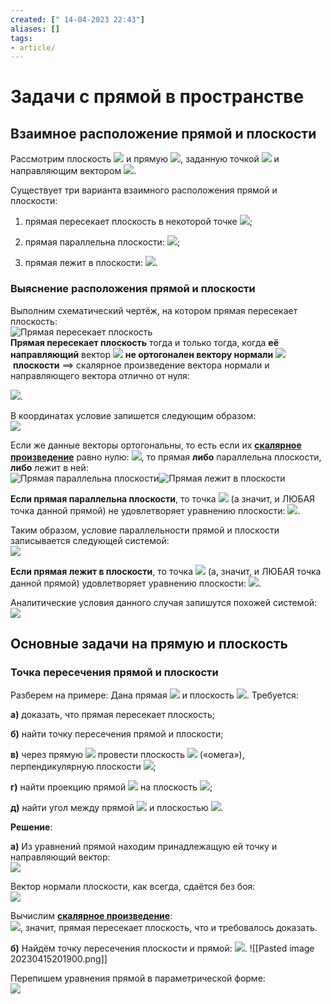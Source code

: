 ```yaml
---
created: [" 14-04-2023 22:43"]
aliases: []
tags:
- article/
---
```


# Задачи с прямой в пространстве

## Взаимное расположение прямой и плоскости
Рассмотрим плоскость ![](http://mathprofi.ru/d/zadachi_s_pryamoi_i_ploskostju_clip_image002.gif) и прямую ![](http://mathprofi.ru/d/zadachi_s_pryamoi_i_ploskostju_clip_image004.gif), заданную точкой ![](http://mathprofi.ru/d/zadachi_s_pryamoi_i_ploskostju_clip_image006.gif) и направляющим вектором ![](http://mathprofi.ru/d/zadachi_s_pryamoi_i_ploskostju_clip_image008.gif). 

Существует три варианта взаимного расположения прямой и плоскости:

1) прямая пересекает плоскость в некоторой точке ![](http://mathprofi.ru/d/zadachi_s_pryamoi_i_ploskostju_clip_image010.gif);
2) прямая параллельна плоскости: ![](http://mathprofi.ru/d/zadachi_s_pryamoi_i_ploskostju_clip_image012.gif);

3) прямая лежит в плоскости: ![](http://mathprofi.ru/d/zadachi_s_pryamoi_i_ploskostju_clip_image014.gif).


### Выяснение расположения прямой и плоскости

Выполним схематический чертёж, на котором прямая пересекает плоскость:  
![Прямая пересекает плоскость](http://mathprofi.ru/d/zadachi_s_pryamoi_i_ploskostju_clip_image016.jpg)  
**Прямая пересекает плоскость** тогда и только тогда, когда **её** **направляющий** вектор ![](http://mathprofi.ru/d/zadachi_s_pryamoi_i_ploskostju_clip_image018.gif) **не ортогонален вектору нормали** ![](http://mathprofi.ru/d/zadachi_s_pryamoi_i_ploskostju_clip_image020.gif) **плоскости** $\implies$ скалярное произведение вектора нормали и направляющего вектора отлично от нуля:

![](http://mathprofi.ru/d/zadachi_s_pryamoi_i_ploskostju_clip_image022.gif).

В координатах условие запишется следующим образом:  
![](http://mathprofi.ru/d/zadachi_s_pryamoi_i_ploskostju_clip_image024.gif)

Если же данные векторы ортогональны, то есть если их **[скалярное произведение](http://mathprofi.ru/skaljarnoe_proizvedenie_vektorov.html)** равно нулю: ![](http://mathprofi.ru/d/zadachi_s_pryamoi_i_ploskostju_clip_image026.gif), то прямая **либо** параллельна плоскости, **либо** лежит в ней:  
![Прямая параллельна плоскости](http://mathprofi.ru/d/zadachi_s_pryamoi_i_ploskostju_clip_image028.jpg)![Прямая лежит в плоскости](http://mathprofi.ru/d/zadachi_s_pryamoi_i_ploskostju_clip_image030.jpg)

**Если прямая параллельна плоскости**, то точка ![](http://mathprofi.ru/d/zadachi_s_pryamoi_i_ploskostju_clip_image006_0000.gif) (а значит, и ЛЮБАЯ точка данной прямой) не удовлетворяет уравнению плоскости: ![](http://mathprofi.ru/d/zadachi_s_pryamoi_i_ploskostju_clip_image032.gif).

Таким образом, условие параллельности прямой и плоскости записывается следующей системой:  
![](http://mathprofi.ru/d/zadachi_s_pryamoi_i_ploskostju_clip_image034.gif)

**Если прямая лежит в плоскости**, то точка ![](http://mathprofi.ru/d/zadachi_s_pryamoi_i_ploskostju_clip_image036.gif) (а, значит, и ЛЮБАЯ точка данной прямой) удовлетворяет уравнению плоскости: ![](http://mathprofi.ru/d/zadachi_s_pryamoi_i_ploskostju_clip_image038.gif).

Аналитические условия данного случая запишутся похожей системой:  
![](http://mathprofi.ru/d/zadachi_s_pryamoi_i_ploskostju_clip_image040.gif)

## Основные задачи на прямую и плоскость

### Точка пересечения прямой и плоскости

Разберем на примере:
Дана прямая ![](http://mathprofi.ru/d/zadachi_s_pryamoi_i_ploskostju_clip_image066.gif) и плоскость ![](http://mathprofi.ru/d/zadachi_s_pryamoi_i_ploskostju_clip_image068.gif). Требуется:

**а)** доказать, что прямая пересекает плоскость;

**б)** найти точку пересечения прямой и плоскости;

**в)** через прямую ![](http://mathprofi.ru/d/zadachi_s_pryamoi_i_ploskostju_clip_image070.gif) провести плоскость ![](http://mathprofi.ru/d/zadachi_s_pryamoi_i_ploskostju_clip_image072.gif) («омега»), перпендикулярную плоскости ![](http://mathprofi.ru/d/zadachi_s_pryamoi_i_ploskostju_clip_image074.gif);

**г)** найти проекцию прямой ![](http://mathprofi.ru/d/zadachi_s_pryamoi_i_ploskostju_clip_image070_0000.gif) на плоскость ![](http://mathprofi.ru/d/zadachi_s_pryamoi_i_ploskostju_clip_image074_0000.gif);

**д)** найти угол между прямой ![](http://mathprofi.ru/d/zadachi_s_pryamoi_i_ploskostju_clip_image070_0001.gif) и плоскостью ![](http://mathprofi.ru/d/zadachi_s_pryamoi_i_ploskostju_clip_image074_0001.gif).

**Решение**:

**а)** Из уравнений прямой находим принадлежащую ей точку и направляющий вектор:  
![](http://mathprofi.ru/d/zadachi_s_pryamoi_i_ploskostju_clip_image076.gif)

Вектор нормали плоскости, как всегда, сдаётся без боя:  
![](http://mathprofi.ru/d/zadachi_s_pryamoi_i_ploskostju_clip_image078.gif)

Вычислим **[скалярное произведение](http://mathprofi.ru/skaljarnoe_proizvedenie_vektorov.html)**:  
![](http://mathprofi.ru/d/zadachi_s_pryamoi_i_ploskostju_clip_image080.gif), значит, прямая пересекает плоскость, что и требовалось доказать.

**б)** Найдём точку пересечения плоскости и прямой: ![](http://mathprofi.ru/d/zadachi_s_pryamoi_i_ploskostju_clip_image082.gif).
![[Pasted image 20230415201900.png]]

Перепишем уравнения прямой в параметрической форме:  
![](http://mathprofi.ru/d/zadachi_s_pryamoi_i_ploskostju_clip_image086.gif)

